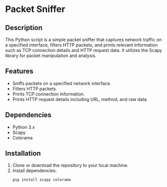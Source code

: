 # Packet Sniffer

## Description
This Python script is a simple packet sniffer that captures network traffic on a specified interface, filters HTTP packets, and prints relevant information such as TCP connection details and HTTP request data. It utilizes the Scapy library for packet manipulation and analysis.

## Features
- Sniffs packets on a specified network interface.
- Filters HTTP packets.
- Prints TCP connection information.
- Prints HTTP request details including URL, method, and raw data.

## Dependencies
- Python 3.x
- Scapy
- Colorama

## Installation
1. Clone or download the repository to your local machine.
2. Install dependencies:
   ```bash
   pip install scapy colorama
